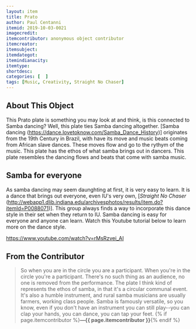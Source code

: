 ```yaml
---
layout: item
title: Prato
author: Paul Centanni
itemid: 2019-10-03-0021
imagecredit: 
itemcontributor: anonymous object contributor
itemcreator: 
itemsubject: 
itemdategot: 
itemindianacity: 
itemtype: 
shortdesc: 
categories: [  ]
tags: [Music, Creativity, Straight No Chaser]
---
```

## About This Object

This Prato plate is something you may look at and think, is this connected to Samba dancing?  Well, this plate ties Samba dancing altogether.  [Samba dancing (https://dance.lovetoknow.com/Samba_Dance_History)] originates from the 19th Century in Brazil, with have its move and music beats coming from African slave dances.  These moves flow and go to the rythym of the music.  This plate has the ethos of what samba brings out in dancers.  This plate resembles the dancing flows and beats that come with samba music.


## Samba for everyone

As samba dancing may seem daunghting at first, it is very easy to learn.  It is a dance that brings out everyone, even IU's very own, [*Straight No Chaser* (http://webapp1.dlib.indiana.edu/archivesphotos/results/item.do?itemId=P0088071)].  This group always finds a way to incorporate this dance style in their set when they return to IU.  Samba dancing is easy for everyone and anyone can learn.  Watch this Youtube tutorial below to learn more on the dance style.

https://www.youtube.com/watch?v=rMsRzvei_AI

## From the Contributor
>So when you are in the circle you are a participant. When you're in the circle you're a participant. There's no such thing as an audience, no one is removed from the performance. The plate I think kind of represents the ethos of samba, in that it's a circular communal event. It's also a humble instrument, and rural samba musicians are usually farmers, working class people. Samba is famously versatile, so you know, even if you don't have an instrument you can still play--you can clap your hands, you can dance, you can tap your feet. {% if page.itemcontributor %}**—{{ page.itemcontributor }}**{% endif %}
